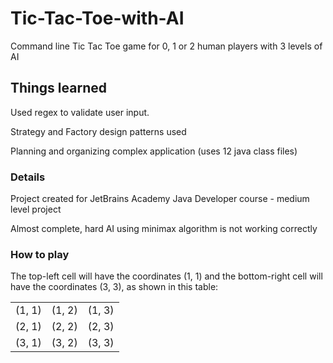 # Tic-Tac-Toe-with-AI

Command line Tic Tac Toe game for 0, 1 or 2 human players with 3 levels of AI

## Things learned

Used regex to validate user input.

Strategy and Factory design patterns used

Planning and organizing complex application (uses 12 java class files)

### Details

Project created for JetBrains Academy Java Developer course - medium level project

Almost complete, hard AI using minimax algorithm is not working correctly

### How to play



The top-left cell will have the coordinates (1, 1) and the bottom-right cell will have the coordinates (3, 3), as shown in this table:

|        |        |        |
|:------:|:------:|:------:|
| (1, 1) | (1, 2) | (1, 3) |
| (2, 1) | (2, 2) | (2, 3) |
| (3, 1) | (3, 2) | (3, 3) |


